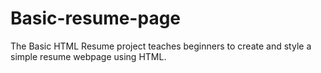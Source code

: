 # Basic-resume-page
The Basic HTML Resume project teaches beginners to create and style a simple resume webpage using HTML.
